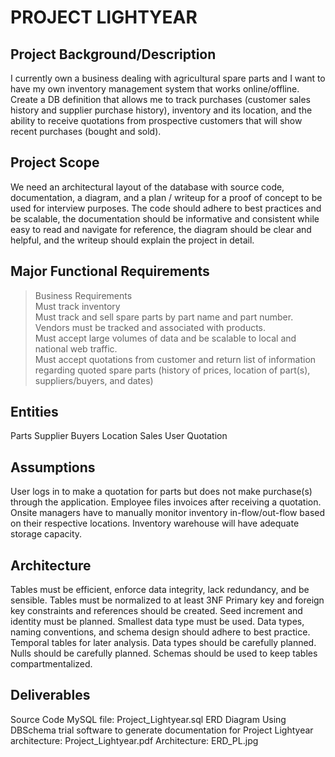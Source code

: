 # PROJECT LIGHTYEAR

## Project Background/Description

I currently own a business dealing with agricultural spare parts and I want to have my own inventory management system that works online/offline. Create a DB definition that allows me to track purchases (customer sales history and supplier purchase history), inventory and its location, and the ability to receive quotations from prospective customers that will show recent purchases (bought and sold).

## Project Scope

We need an architectural layout of the database with source code, documentation, a diagram, and a plan / writeup for a proof of concept to be used for interview purposes. The code should adhere to best practices and be scalable, the documentation should be informative and consistent while easy to read and navigate for reference, the diagram should be clear and helpful, and the writeup should explain the project in detail.

## Major Functional Requirements

> Business Requirements <br />
Must track inventory <br />
Must track and sell spare parts by part name and part number. <br />
Vendors must be tracked and associated with products. <br />
Must accept large volumes of data and be scalable to local and national web traffic. <br />
Must accept quotations from customer and return list of information regarding quoted spare parts (history of prices, location of part(s), suppliers/buyers, and dates) <br />

## Entities 

Parts
Supplier
Buyers 
Location
Sales
User
Quotation

## Assumptions

User logs in to make a quotation for parts but does not make purchase(s) through the application.
Employee files invoices after receiving a quotation.
Onsite managers have to manually monitor inventory in-flow/out-flow based on their respective locations.
Inventory warehouse will have adequate storage capacity.

## Architecture 

Tables must be efficient, enforce data integrity, lack redundancy, and be sensible.
Tables must be normalized to at least 3NF
Primary key and foreign key constraints and references should be created.
Seed increment and identity must be planned.
Smallest data type must be used.
Data types, naming conventions, and schema design should adhere to best practice.
Temporal tables for later analysis.
Data types should be carefully planned.
Nulls should be carefully planned.
Schemas should be used to keep tables compartmentalized.

## Deliverables

Source Code
MySQL file: Project_Lightyear.sql
ERD Diagram
Using DBSchema trial software to generate documentation for Project Lightyear architecture: Project_Lightyear.pdf
Architecture: ERD_PL.jpg


